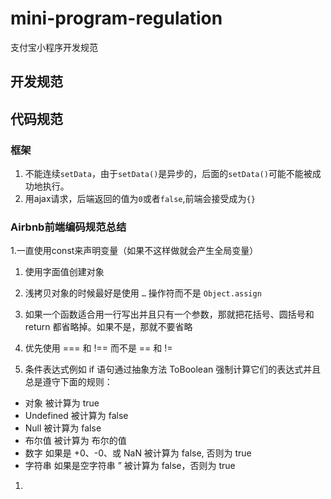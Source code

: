 # mini-program-regulation
支付宝小程序开发规范
## 开发规范


## 代码规范

### 框架

1. 不能连续`setData`，由于`setData()`是异步的，后面的`setData()`可能不能被成功地执行。
2. 用ajax请求，后端返回的值为`0`或者`false`,前端会接受成为`{}`




### Airbnb前端编码规范总结

1.一直使用const来声明变量（如果不这样做就会产生全局变量）

1. 使用字面值创建对象

2. 浅拷贝对象的时候最好是使用 `…` 操作符而不是 `Object.assign`

3. 如果一个函数适合用一行写出并且只有一个参数，那就把花括号、圆括号和 return 都省略掉。如果不是，那就不要省略

1. 优先使用 === 和 !== 而不是 == 和 !=

1. 条件表达式例如 if 语句通过抽象方法 ToBoolean 强制计算它们的表达式并且总是遵守下面的规则：
* 对象 被计算为 true
* Undefined 被计算为 false
* Null 被计算为 false
* 布尔值 被计算为 布尔的值
* 数字 如果是 +0、-0、或 NaN 被计算为 false, 否则为 true
* 字符串 如果是空字符串 ” 被计算为 false，否则为 true

1.